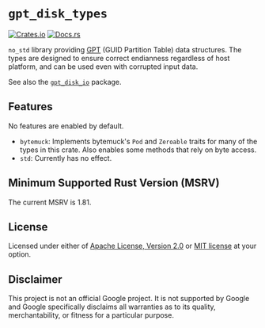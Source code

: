 # `gpt_disk_types`

[![Crates.io](https://img.shields.io/crates/v/gpt_disk_types)](https://crates.io/crates/gpt_disk_types) 
[![Docs.rs](https://docs.rs/gpt_disk_types/badge.svg)](https://docs.rs/gpt_disk_types)

`no_std` library providing [GPT] (GUID Partition Table) data
structures. The types are designed to ensure correct endianness
regardless of host platform, and can be used even with corrupted input
data.

See also the [`gpt_disk_io`] package.

[GPT]: https://en.wikipedia.org/wiki/GUID_Partition_Table
[`gpt_disk_io`]: https://crates.io/crates/gpt_disk_io

## Features

No features are enabled by default.

* `bytemuck`: Implements bytemuck's `Pod` and `Zeroable` traits for many
  of the types in this crate. Also enables some methods that rely on
  byte access.
* `std`: Currently has no effect.
  
## Minimum Supported Rust Version (MSRV)

The current MSRV is 1.81.

## License

Licensed under either of [Apache License, Version 2.0](LICENSE-APACHE)
or [MIT license](LICENSE-MIT) at your option.

## Disclaimer

This project is not an official Google project. It is not supported by
Google and Google specifically disclaims all warranties as to its quality,
merchantability, or fitness for a particular purpose.
